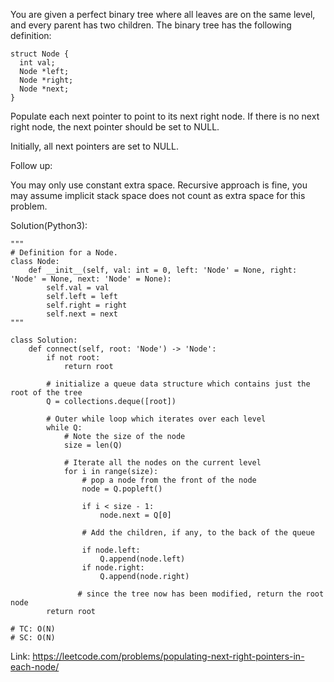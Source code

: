 You are given a perfect binary tree where all leaves are on the same level, and every parent has two children. The binary tree has the following definition:
```
struct Node {
  int val;
  Node *left;
  Node *right;
  Node *next;
}
```
Populate each next pointer to point to its next right node. If there is no next right node, the next pointer should be set to NULL.

Initially, all next pointers are set to NULL.

Follow up:

You may only use constant extra space.
Recursive approach is fine, you may assume implicit stack space does not count as extra space for this problem.

Solution(Python3):
```
"""
# Definition for a Node.
class Node:
    def __init__(self, val: int = 0, left: 'Node' = None, right: 'Node' = None, next: 'Node' = None):
        self.val = val
        self.left = left
        self.right = right
        self.next = next
"""

class Solution:
    def connect(self, root: 'Node') -> 'Node':
        if not root:
            return root
            
        # initialize a queue data structure which contains just the root of the tree
        Q = collections.deque([root])
        
        # Outer while loop which iterates over each level
        while Q:
            # Note the size of the node
            size = len(Q)
            
            # Iterate all the nodes on the current level
            for i in range(size):
                # pop a node from the front of the node
                node = Q.popleft()
                
                if i < size - 1:
                    node.next = Q[0]
                    
                # Add the children, if any, to the back of the queue
                
                if node.left:
                    Q.append(node.left)
                if node.right:
                    Q.append(node.right)
                    
               # since the tree now has been modified, return the root node
        return root
        
# TC: O(N)
# SC: O(N)
```
Link: https://leetcode.com/problems/populating-next-right-pointers-in-each-node/
